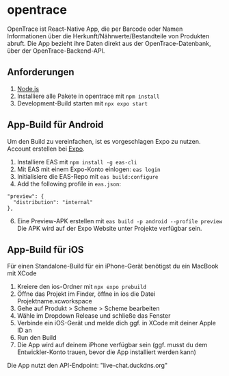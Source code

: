 # opentrace
OpenTrace ist React-Native App, die per Barcode oder Namen Informationen über die Herkunft/Nährwerte/Bestandteile von Produkten abruft. Die App bezieht ihre Daten direkt aus der OpenTrace-Datenbank, über der OpenTrace-Backend-API. 

## Anforderungen
1. [Node.js](https://nodejs.org)
2. Installiere alle Pakete in opentrace mit `npm install`
3. Development-Build starten mit `npx expo start`

## App-Build für Android
Um den Build zu vereinfachen, ist es vorgeschlagen Expo zu nutzen. Account erstellen bei [Expo](https://expo.dev/signup).
1. Installiere EAS mit `npm install -g eas-cli`
2. Mit EAS mit einem Expo-Konto einlogen: `eas login`
3. Initialisiere die EAS-Repo mit `eas build:configure`
4. Add the following profile in `eas.json`:
```
"preview": {
  "distribution": "internal"
},
```
6. Eine Preview-APK erstellen mit `eas build -p android --profile preview`
Die APK wird auf der Expo Website unter Projekte verfügbar sein.

## App-Build für iOS
Für einen Standalone-Build für ein iPhone-Gerät benötigst du ein MacBook mit XCode
1. Kreiere den ios-Ordner mit `npx expo prebuild`
2. Öffne das Projekt im Finder, öffne in ios die Datei Projektname.xcworkspace
3. Gehe auf Produkt > Scheme > Scheme bearbeiten
4. Wähle im Dropdown Release und schließe das Fenster
5. Verbinde ein iOS-Gerät und melde dich ggf. in XCode mit deiner Apple ID an
6. Run den Build
7. Die App wird auf deinem iPhone verfügbar sein (ggf. musst du dem Entwickler-Konto trauen, bevor die App installiert werden kann)

Die App nutzt den API-Endpoint: "live-chat.duckdns.org"
